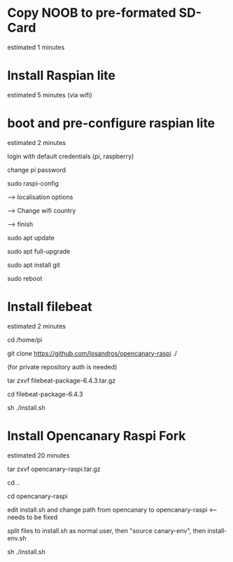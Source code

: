 <h1>Copy NOOB to pre-formated SD-Card</h1>
estimated 1 minutes


<h1>Install Raspian lite</h1>
estimated 5 minutes (via wifi)

<h1>boot and pre-configure raspian lite</h1>
estimated 2 minutes

login with default credentials (pi, raspberry)

change pi password

sudo raspi-config

 --> localisation options
 
 --> Change wifi country
 
 --> finish
 
sudo apt update

sudo apt full-upgrade

sudo apt install git

sudo reboot


<h1>Install filebeat </h1>
estimated 2 minutes

cd /home/pi

git clone https://github.com/losandros/opencanary-raspi ./

(for private repository auth is needed)

tar zxvf filebeat-package-6.4.3.tar.gz

cd filebeat-package-6.4.3

sh ./install.sh

<h1>Install Opencanary Raspi Fork</h1>
estimated 20 minutes

tar zxvf opencanary-raspi.tar.gz

cd ..

cd opencanary-raspi

edit install.sh and change path from opencanary to opencanary-raspi <-- needs to be fixed

split files to install.sh as normal user, then "source canary-env", then install-env.sh

sh ./install.sh
